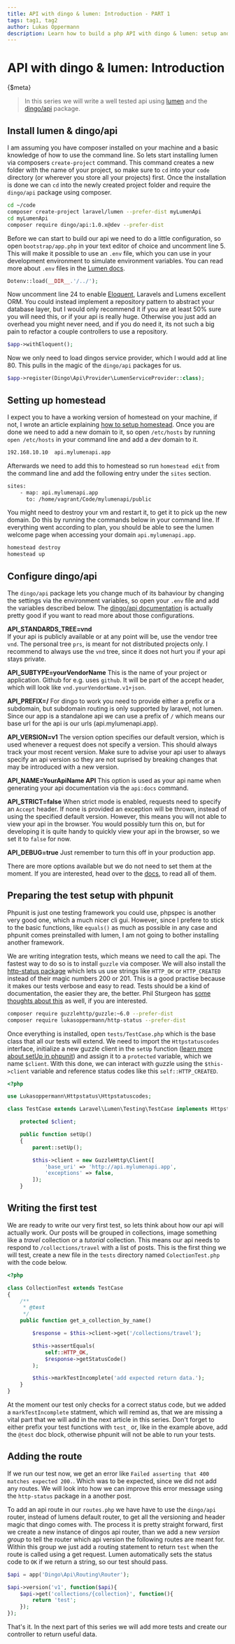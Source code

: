 ```yaml
---
title: API with dingo & lumen: Introduction - PART 1
tags: tag1, tag2
author: Lukas Oppermann
description: Learn how to build a php API with dingo & lumen: setup and configuration.
---
```

# API with dingo & lumen: Introduction
{$meta}
> In this series we will write a well tested api using [lumen](http://lumen.laravel.com/) and the [dingo/api](https://github.com/dingo/api) package.

## Install lumen & dingo/api

I am assuming you have composer installed on your machine and a basic knowledge of how to use the command line.
So lets start installing lumen via composers `create-project` command. This command creates a new folder with the name of your project, so make sure to `cd` into your `code` directory (or wherever you store all your projects) first. Once the installation is done we can `cd` into the newly created project folder and require the `dingo/api` package using composer.

```bash
cd ~/code
composer create-project laravel/lumen --prefer-dist myLumenApi
cd myLumenApi
composer require dingo/api:1.0.x@dev --prefer-dist
```

Before we can start to build our api we need to do a little configuration, so open `bootstrap/app.php` in your text editor of choice and uncomment line 5. This will make it possible to use an `.env` file, which you can use in your development environment to simulate environment variables. You can read more about `.env` files in the [Lumen docs](http://lumen.laravel.com/docs/installation#environment-configuration).

```php
Dotenv::load(__DIR__.'/../');
```

Now uncomment line 24 to enable [Eloquent](http://laravel.com/docs/5.1/eloquent), Laravels and Lumens excellent ORM. You could instead implement a repository pattern to abstract your database layer, but I would only recommend it if you are at least 50% sure you will need this, or if your api is really huge. Otherwise you just add an overhead you might never need, and if you do need it, its not such a big pain to refactor a couple controllers to use a repository.

```php
$app->withEloquent();
```

Now we only need to load dingos service provider, which I would add at line 80. This pulls in the magic of the `dingo/api` packages for us.

```php
$app->register(Dingo\Api\Provider\LumenServiceProvider::class);
```

## Setting up homestead
I expect you to have a working version of homestead on your machine, if not, I wrote an article explaining [how to setup homestead](/blog/150917-easy-development-using-homestead). Once you are done we need to add a new domain to it, so open `/etc/hosts` by running `open /etc/hosts` in your command line and add a dev domain to it.

```bash
192.168.10.10  api.mylumenapi.app
```

Afterwards we need to add this to homestead so run `homestead edit` from the command line and add the following entry under the `sites` section.

```bash
sites:
    - map: api.mylumenapi.app
      to: /home/vagrant/Code/mylumenapi/public
```

You might need to destroy your vm and restart it, to get it to pick up the new domain. Do this by running the commands below in your command line. If everything went according to plan, you should be able to see the lumen welcome page when accessing your domain `api.mylumenapi.app`.

```bash
homestead destroy
homestead up
```

## Configure dingo/api
The `dingo/api` package lets you change much of its bahaviour by changing the settings via the environment variables, so open your `.env` file and add the variables described below. The [dingo/api documentation](https://github.com/dingo/api/wiki/Configuration) is actually pretty good if you want to read more about those configurations.

**API_STANDARDS_TREE=vnd**   
If your api is publicly available or at any point will be, use the vendor tree `vnd`. The personal tree `prs`, is meant for not distributed projects only. I recommend to always use the `vnd` tree, since it does not hurt you if your api stays private.

**API_SUBTYPE=yourVendorName**
This is the name of your project or application. Github for e.g. uses `github`. It will be part of the accept header, which will look like `vnd.yourVendorName.v1+json`.

**API_PREFIX=/**
For dingo to work you need to provide either a prefix or a subdomain, but subdomain routing is only supported by laravel, not lumen. Since our app is a standalone api we can use a prefix of `/` which means our base url for the api is our urls (api.mylumenapi.app).

**API_VERSION=v1**
The version option specifies our default version, which is used whenever a request does not specify a version. This should always track your most recent version. Make sure to advise your api user to always specify an api version so they are not suprised by breaking changes that may be introduced with a new version.

**API_NAME=YourApiName API**
This option is used as your api name when generating your api documentation via the `api:docs` command.

**API_STRICT=false**
When strict mode is enabled, requests need to specify an `Accept` header. If none is provided an exception will be thrown, instead of using the specified default version. However, this means you will not able to view your api in the browser. You would possibly turn this on, but for developing it is quite handy to quickly view your api in the browser, so we set it to `false` for now.

**API_DEBUG=true**
Just remember to turn this off in your production app.

There are more options available but we do not need to set them at the moment. If you are interested, head over to the [docs](https://github.com/dingo/api/wiki/Configuration), to read all of them.

## Preparing the test setup with phpunit

Phpunit is just one testing framework you could use, phpspec is another very good one, which a much nicer cli gui. However, since I prefere to stick to the basic functions, like `equals()` as much as possible in any case and phpunit comes preinstalled with lumen, I am not going to bother installing another framework.

We are writing integration tests, which means we need to call the api. The fastest way to do so is to install `guzzle` via composer. We will also install the [http-status package](https://github.com/lukasoppermann/http-status) which lets us use strings like `HTTP_OK` or `HTTP_CREATED` instead of their magic numbers 200 or 201. This is a good practise because it makes our tests verbose and easy to read. Tests should be a kind of documentation, the easier they are, the better. Phil Sturgeon has [some thoughts about this](https://philsturgeon.uk/http/2015/08/16/avoid-hardcoding-http-status-codes/) as well, if you are interested.

```bash
composer require guzzlehttp/guzzle:~6.0 --prefer-dist
composer require lukasoppermann/http-status --prefer-dist
```

Once everything is installed, open `tests/TestCase.php` which is the base class that all our tests will extend. We need to import the `Httpstatuscodes` interface, initialize a new guzzle client in the `setUp` function ([learn more about setUp in phpunit](https://phpunit.de/manual/current/en/fixtures.html)) and assign it to a `protected` variable, which we name `$client`. With this done, we can interact with guzzle using the `$this->client` variable and reference status codes like this `self::HTTP_CREATED`.

```php
<?php

use Lukasoppermann\Httpstatus\Httpstatuscodes;

class TestCase extends Laravel\Lumen\Testing\TestCase implements Httpstatuscodes {

    protected $client;

    public function setUp()
    {
        parent::setUp();

        $this->client = new GuzzleHttp\Client([
            'base_uri' => 'http://api.mylumenapi.app',
            'exceptions' => false,
        ]);
    }
```

## Writing the first test

We are ready to write our very first test, so lets think about how our api will actually work. Our posts will be grouped in collections, image something like a *travel* collection or a *tutorial* collection. This means our api needs to respond to `/collections/travel` with a list of posts. This is the first thing we will test, create a new file in the `tests` directory named `ColectionTest.php` with the code below.

```php
<?php

class CollectionTest extends TestCase
{
    /**
     * @test
     */
    public function get_a_collection_by_name()

        $response = $this->client->get('/collections/travel');

        $this->assertEquals(
            self::HTTP_OK,
            $response->getStatusCode()
        );

        $this->markTestIncomplete('add expected return data.');
    }
}
```

At the moment our test only checks for a correct status code, but we added a `markTestIncomplete` statment, which will remind as, that we are missing a vital part that we will add in the next article in this series. Don't forget to either prefix your test functions with `test_` or, like in the example above, add the `@test` doc block, otherwise phpunit will not be able to run your tests.

## Adding the route
If we run our test now, we get an error like `Failed asserting that 400 matches expected 200.`. Which was to be expected, since we did not add any routes. We will look into how we can improve this error message using the `http-status` package in a another post.

To add an api route in our `routes.php` we have have to use the `dingo/api` router, instead of lumens default router, to get all the versioning and header magic that dingo comes with. The process it is pretty straight forward, first we create a new instance of dingos api router, than we add a new *version group* to tell the router which api version the following routes are meant for. Within this group we just add a routing statement to return `test` when the route is called using a get request. Lumen automatically sets the status code to `OK` if we return a string, so our test should pass.

```php
$api = app('Dingo\Api\Routing\Router');

$api->version('v1', function($api){
    $api->get('collections/{collection}', function(){
        return 'test';
    });
});
```

That's it. In the next part of this series we will add more tests and create our controller to return useful data.

